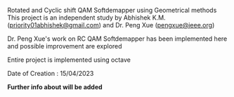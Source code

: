 Rotated and Cyclic shift QAM Softdemapper using Geometrical methods
This project is an independent study by Abhishek K.M. (priority01abhishek@gmail.com) and
Dr. Peng Xue (pengxue@ieee.org)

Dr. Peng Xue's work on RC QAM Softdemapper has been implemented here and possible improvement are explored

Entire project is implemented using octave

Date of Creation : 15/04/2023

**Further info about will be added**

